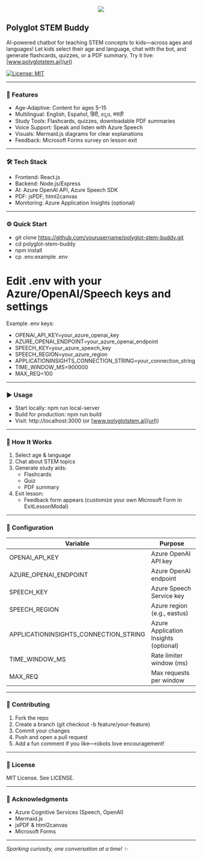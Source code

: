 <p align="center">
  <img src="https://i.ibb.co/Y7vbr0v7/Polyglot-STEMBuddy-picture.jpg">
</p>

## Polyglot STEM Buddy
AI-powered chatbot for teaching STEM concepts to kids—across ages and languages!
Let kids select their age and language, chat with the bot, and generate flashcards, quizzes, or a PDF summary.
Try it live: [www.polyglotstem.ai](url)

[![License: MIT](https://img.shields.io/badge/License-MIT-yellow.svg)](./LICENSE)

---

### 🚀 Features

- Age-Adaptive: Content for ages 5–15
- Multilingual: English, Español, हिंदी, ಕನ್ನಡ, मराठी
- Study Tools: Flashcards, quizzes, downloadable PDF summaries
- Voice Support: Speak and listen with Azure Speech
- Visuals: Mermaid.js diagrams for clear explanations
- Feedback: Microsoft Forms survey on lesson exit

---

### 🛠️ Tech Stack

- Frontend: React.js
- Backend: Node.js/Express
- AI: Azure OpenAI API, Azure Speech SDK
- PDF: jsPDF, html2canvas
- Monitoring: Azure Application Insights (optional)

---

### ⚙️ Quick Start

- git clone https://github.com/yourusername/polyglot-stem-buddy.git
- cd polyglot-stem-buddy
- npm install
- cp .env.example .env
# Edit .env with your Azure/OpenAI/Speech keys and settings

Example .env keys:
- OPENAI_API_KEY=your_azure_openai_key
- AZURE_OPENAI_ENDPOINT=your_azure_openai_endpoint
- SPEECH_KEY=your_azure_speech_key
- SPEECH_REGION=your_azure_region
- APPLICATIONINSIGHTS_CONNECTION_STRING=your_connection_string
- TIME_WINDOW_MS=900000
- MAX_REQ=100

---

### ▶️ Usage

- Start locally:
  npm run local-server
- Build for production:
  npm run build
- Visit:
  http://localhost:3000 (or [www.polyglotstem.ai](url))

---

### 📝 How It Works

1. Select age & language
2. Chat about STEM topics
3. Generate study aids:
   - Flashcards
   - Quiz
   - PDF summary
4. Exit lesson:
   - Feedback form appears (customize your own Microsoft Form in ExitLessonModal)

---

### 🔧 Configuration

Variable                               | Purpose
--------------------------------------- | ----------------------------------------
OPENAI_API_KEY                         | Azure OpenAI API key
AZURE_OPENAI_ENDPOINT                  | Azure OpenAI endpoint
SPEECH_KEY                             | Azure Speech Service key
SPEECH_REGION                          | Azure region (e.g., eastus)
APPLICATIONINSIGHTS_CONNECTION_STRING  | Azure Application Insights (optional)
TIME_WINDOW_MS                         | Rate limiter window (ms)
MAX_REQ                                | Max requests per window

---

### 🤝 Contributing

1. Fork the repo
2. Create a branch (git checkout -b feature/your-feature)
3. Commit your changes
4. Push and open a pull request
5. Add a fun comment if you like—robots love encouragement!

---

### 📄 License

MIT License. See LICENSE.

---

### 🙏 Acknowledgments

- Azure Cognitive Services (Speech, OpenAI)
- Mermaid.js
- jsPDF & html2canvas
- Microsoft Forms

---

_Sparking curiosity, one conversation at a time! ✨_
